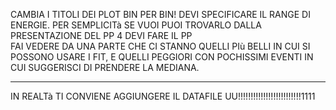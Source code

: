 CAMBIA I TITOLI DEI PLOT BIN PER BIN! DEVI SPECIFICARE IL RANGE DI ENERGIE. PER SEMPLICITà SE VUOI PUOI TROVARLO DALLA PRESENTAZIONE DEL PP 4
DEVI FARE IL PP\
FAI VEDERE DA UNA PARTE CHE CI STANNO QUELLI PIù BELLI IN CUI SI POSSONO USARE I FIT, E QUELLI PEGGIORI CON POCHISSIMI EVENTI IN CUI SUGGERISCI DI PRENDERE LA MEDIANA. 
_____________________________________________________________________________________
IN REALTà TI CONVIENE AGGIUNGERE IL DATAFILE UU!!!!!!!!!!!!!!!!!!!!!!!!!1111
